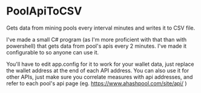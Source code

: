 # PoolApiToCSV
Gets data from mining pools every interval minutes and writes it to CSV file.

I've made a small C# program (as I'm more proficient with that than with powershell) that gets data from pool's apis every 2 minutes. I've made it configurable to so anyone can use it.

You'll have to edit app.config for it to work for your wallet data, just replace the wallet address at the end of each API address.
You can also use it for other APIs, just make sure you correlate measures with api addresses, and refer to each pool's api page (eg. https://www.ahashpool.com/site/api/ )
